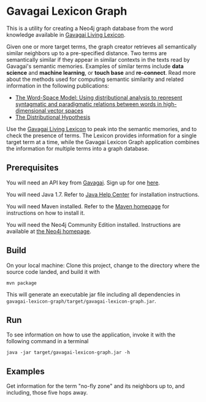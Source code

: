 # Gavagai Lexicon Graph

This is a utility for creating a Neo4j graph database from the word knowledge available in [Gavagai Living Lexicon](http://lexicon.gavagai.se/). 

Given one or more target terms, the graph creator retrieves all semantically similar neighbors up to a pre-specified distance. Two terms are semantically similar if they appear in similar contexts in the texts read by Gavagai's semantic memories. Examples of similar terms include **data science** and **machine learning**, or **touch base** and **re-connect**. Read more about the methods used for computing semantic similarity and related information in the following publications:

- [The Word-Space Model: Using distributional analysis to represent syntagmatic and paradigmatic relations between words in high-dimensional vector spaces](https://scholar.google.se/citations?view_op=view_citation&hl=en&user=Nf2NNVwAAAAJ&citation_for_view=Nf2NNVwAAAAJ:u-x6o8ySG0sC)
- [The Distributional Hypothesis](https://scholar.google.se/citations?view_op=view_citation&hl=en&user=Nf2NNVwAAAAJ&citation_for_view=Nf2NNVwAAAAJ:UeHWp8X0CEIC)

Use the [Gavagai Living Lexicon](http://lexicon.gavagai.se/) to peak into the semantic memories, and to check the presence of terms. The Lexicon provides information for a single target term at a time, while the Gavagai Lexicon Graph application combines the information for multiple terms into a graph database.

## Prerequisites

You will need an API key from [Gavagai](http://gavagai.se). Sign up for one [here](https://developer.gavagai.se/).

You will need Java 1.7. Refer to [Java Help Center](https://java.com/en/download/help/index_installing.xml) for installation instructions.

You will need Maven installed. Refer to the [Maven homepage](https://maven.apache.org/) for instructions on how to install it.

You will need the Neo4j Community Edition installed. Instructions are available at [the Neo4j homepage](http://neo4j.com/download/).


## Build

On your local machine: Clone this project, change to the directory where the source code landed, and build it with

    mvn package

This will generate an executable jar file including all dependencies in `gavagai-lexicon-graph/target/gavagai-lexicon-graph.jar`.

## Run

To see information on how to use the application, invoke it with the following command in a terminal

    java -jar target/gavagai-lexicon-graph.jar -h
    
## Examples

Get information for the term "no-fly zone" and its neighbors up to, and including, those five hops away.

